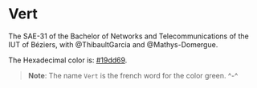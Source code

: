 # Vert

The SAE-31 of the Bachelor of Networks and Telecommunications of the IUT of Béziers, with @ThibaultGarcia and @Mathys-Domergue.

The Hexadecimal color is: [#19dd69](https://www.colorhexa.com/19dd69).

> **Note**:
> The name `Vert` is the french word for the color green. ^-^
